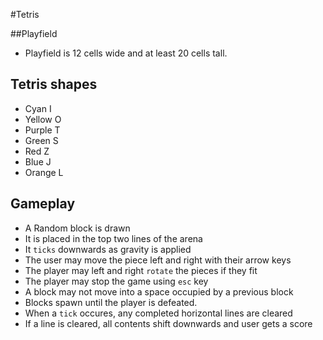 #Tetris

##Playfield

* Playfield is 12 cells wide and at least 20 cells tall.

## Tetris shapes

* Cyan I
* Yellow O
* Purple T
* Green S
* Red Z
* Blue J
* Orange L


## Gameplay

* A Random block is drawn
* It is placed in the top two lines of the arena
* It `ticks` downwards as gravity is applied
* The user may move the piece left and right with their arrow keys
* The player may left and right `rotate` the pieces if they fit
* The player may stop the game using `esc` key
* A block may not move into a space occupied by a previous block
* Blocks spawn until the player is defeated.
* When a `tick` occures, any completed horizontal lines are cleared
* If a line is cleared, all contents shift downwards and user gets a score
